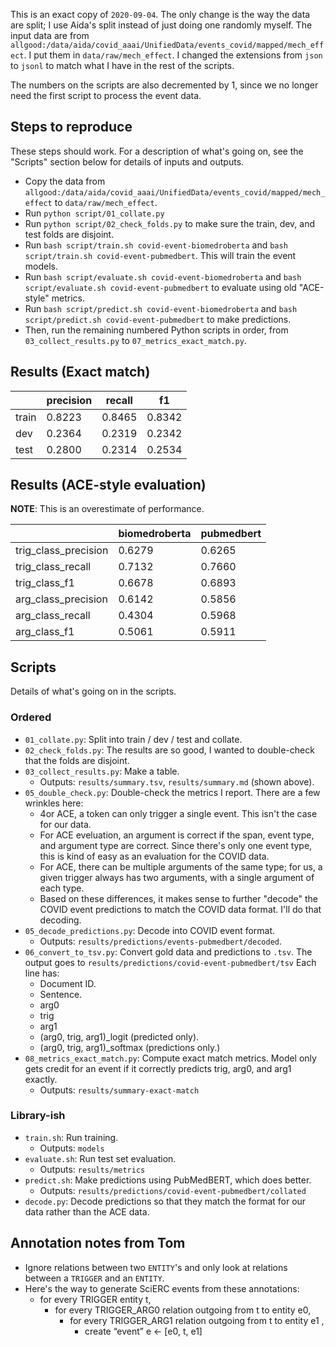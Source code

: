 This is an exact copy of `2020-09-04`. The only change is the way the data are split; I use Aida's split instead of just doing one randomly myself. The input data are from `allgood:/data/aida/covid_aaai/UnifiedData/events_covid/mapped/mech_effect`. I put them in `data/raw/mech_effect`. I changed the extensions from `json` to `jsonl` to match what I have in the rest of the scripts.

The numbers on the scripts are also decremented by 1, since we no longer need the first script to process the event data.

## Steps to reproduce

These steps should work. For a description of what's going on, see the "Scripts" section below for details of inputs and outputs.

- Copy the data from `allgood:/data/aida/covid_aaai/UnifiedData/events_covid/mapped/mech_effect` to `data/raw/mech_effect`.
- Run `python script/01_collate.py`
- Run `python script/02_check_folds.py` to make sure the train, dev, and test folds are disjoint.
- Run `bash script/train.sh covid-event-biomedroberta` and `bash script/train.sh covid-event-pubmedbert`. This will train the event models.
- Run `bash script/evaluate.sh covid-event-biomedroberta` and `bash script/evaluate.sh covid-event-pubmedbert` to evaluate using old "ACE-style" metrics.
- Run `bash script/predict.sh covid-event-biomedroberta` and `bash script/predict.sh covid-event-pubmedbert` to make predictions.
- Then, run the remaining numbered Python scripts in order, from `03_collect_results.py` to `07_metrics_exact_match.py`. 


## Results (Exact match)

|       |   precision |   recall |     f1 |
|-------|-------------|----------|--------|
| train |      0.8223 |   0.8465 | 0.8342 |
| dev   |      0.2364 |   0.2319 | 0.2342 |
| test  |      0.2800 |   0.2314 | 0.2534 |


## Results (ACE-style evaluation)

**NOTE**: This is an overestimate of performance.


|                      |   biomedroberta |   pubmedbert |
|----------------------|-----------------|--------------|
| trig_class_precision |          0.6279 |       0.6265 |
| trig_class_recall    |          0.7132 |       0.7660 |
| trig_class_f1        |          0.6678 |       0.6893 |
| arg_class_precision  |          0.6142 |       0.5856 |
| arg_class_recall     |          0.4304 |       0.5968 |
| arg_class_f1         |          0.5061 |       0.5911 |


## Scripts

Details of what's going on in the scripts.

### Ordered

- `01_collate.py`: Split into train / dev / test and collate.
- `02_check_folds.py`: The results are so good, I wanted to double-check that the folds are disjoint.
- `03_collect_results.py`: Make a table.
  - Outputs: `results/summary.tsv`, `results/summary.md` (shown above).
- `05_double_check.py`: Double-check the metrics I report. There are a few wrinkles here:
  - 4or ACE, a token can only trigger a single event. This isn't the case for our data.
  - For ACE eveluation, an argument is correct if the span, event type, and argument type are correct. Since there's only one event type, this is kind of easy as an evaluation for the COVID data.
  - For ACE, there can be multiple arguments of the same type; for us, a given trigger always has two arguments, with a single argument of each type.
  - Based on these differences, it makes sense to further "decode" the COVID event predictions to match the COVID data format. I'll do that decoding.
- `05_decode_predictions.py`: Decode into COVID event format.
  - Outputs: `results/predictions/events-pubmedbert/decoded`.
- `06_convert_to_tsv.py`: Convert gold data and predictions to `.tsv`. The output goes to `results/predictions/covid-event-pubmedbert/tsv` Each line has:
  - Document ID.
  - Sentence.
  - arg0
  - trig
  - arg1
  - (arg0, trig, arg1)_logit (predicted only).
  - (arg0, trig, arg1)_softmax (predictions only.)
- `08_metrics_exact_match.py`: Compute exact match metrics. Model only gets credit for an event if it correctly predicts trig, arg0, and arg1 exactly.
  - Outputs: `results/summary-exact-match`


### Library-ish

- `train.sh`: Run training.
  - Outputs: `models`
- `evaluate.sh`: Run test set evaluation.
  - Outputs: `results/metrics`
- `predict.sh`: Make predictions using PubMedBERT, which does better.
  - Outputs: `results/predictions/covid-event-pubmedbert/collated`
- `decode.py`: Decode predictions so that they match the format for our data rather than the ACE data.

## Annotation notes from Tom

- Ignore relations between two `ENTITY`'s and only look at relations between a `TRIGGER` and an `ENTITY`.
- Here's the way to generate SciERC events from these annotations:
  - for every TRIGGER entity t,
    - for every  TRIGGER_ARG0 relation outgoing from t to entity e0,
      - for every  TRIGGER_ARG1 relation outgoing from t to entity e1 ,
        - create “event” e <- [e0, t, e1]
